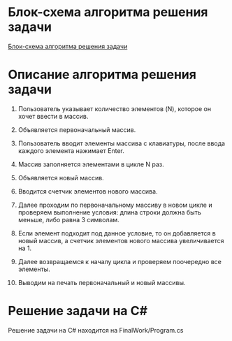 # Блок-схема алгоритма решения задачи
[Блок-схема алгоритма решения задачи](https://disk.yandex.ru/d/Cw5WzAs4wkTi4AБлок-схема.png)


# Описание алгоритма решения задачи

1. Пользователь указывает количество элементов (N), которое он хочет ввести в массив.

2. Объявляется первоначальный массив.

3. Пользователь вводит элементы массива с клавиатуры, после ввода каждого элемента нажимает Enter.

4. Массив заполняется элементами в цикле N раз.

5. Объявляется новый массив.

6. Вводится счетчик элементов нового массива.

7. Далее проходим по первоначальному массиву в новом цикле и проверяем выполнение условия: длина строки должна быть меньше, либо равна 3 символам.

8. Если элемент подходит под данное условие, то он добавляется в новый массив, а счетчик элементов нового массива увеличивается на 1.

9. Далее возвращаемся к началу цикла и проверяем поочередно все элементы. 

10. Выводим на печать первоначальный и новый массивы.


# Решение задачи на С#

Решение задачи на С# находится на FinalWork/Program.cs